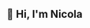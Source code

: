 <!--
**nicolabiagioni/nicolabiagioni** is a ✨ _special_ ✨ repository because its `README.md` (this file) appears on your GitHub profile.

Here are some ideas to get you started:

- 🔭 I’m currently working on ...
- 🌱 I’m currently learning ...
- 👯 I’m looking to collaborate on ...
- 🤔 I’m looking for help with ...
- 💬 Ask me about ...
- 📫 How to reach me: ...
- 😄 Pronouns: ...
- ⚡ Fun fact: ...
-->

## 👋 Hi, I'm Nicola

<!--
### A developer from Cuneo, Italy.

- 🔭 I’m currently working on [JavaScript30](https://github.com/nicolabiagioni/JavaScript30)

- 🌱 I’m currently learning **webpack, babel**

- 📫 How to reach me **nicola.biagioni@gmail.com**

-->
